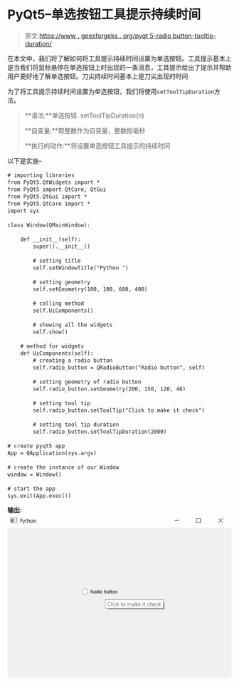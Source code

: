 # PyQt5–单选按钮工具提示持续时间

> 原文:[https://www . geesforgeks . org/pyqt 5-radio button-tooltip-duration/](https://www.geeksforgeeks.org/pyqt5-radiobutton-tooltip-duration/)

在本文中，我们将了解如何将工具提示持续时间设置为单选按钮。工具提示基本上是当我们将鼠标悬停在单选按钮上时出现的一条消息，工具提示给出了提示并帮助用户更好地了解单选按钮。刀尖持续时间基本上是刀尖出现的时间

为了将工具提示持续时间设置为单选按钮，我们将使用`setToolTipDuration`方法。

> **语法:**单选按钮. setToolTipDuration(n)
> 
> **自变量:**取整数作为自变量，整数指毫秒
> 
> **执行的动作:**将设置单选按钮工具提示的持续时间

以下是实施–

```
# importing libraries
from PyQt5.QtWidgets import * 
from PyQt5 import QtCore, QtGui
from PyQt5.QtGui import * 
from PyQt5.QtCore import * 
import sys

class Window(QMainWindow):

    def __init__(self):
        super().__init__()

        # setting title
        self.setWindowTitle("Python ")

        # setting geometry
        self.setGeometry(100, 100, 600, 400)

        # calling method
        self.UiComponents()

        # showing all the widgets
        self.show()

    # method for widgets
    def UiComponents(self):
        # creating a radio button
        self.radio_button = QRadioButton("Radio button", self)

        # setting geometry of radio button
        self.radio_button.setGeometry(200, 150, 120, 40)

        # setting tool tip
        self.radio_button.setToolTip("Click to make it check")

        # setting tool tip duration
        self.radio_button.setToolTipDuration(2000)

# create pyqt5 app
App = QApplication(sys.argv)

# create the instance of our Window
window = Window()

# start the app
sys.exit(App.exec())
```

**输出:**
![](img/8726af9e4acc20529da457e72ee8839c.png)